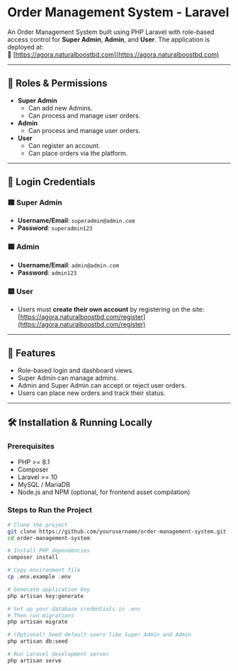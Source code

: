 # Order Management System - Laravel

An Order Management System built using PHP Laravel with role-based access control for **Super Admin**, **Admin**, and **User**. The application is deployed at:  
🔗 [https://agora.naturalboostbd.com](https://agora.naturalboostbd.com)

---

## 🔐 Roles & Permissions

- **Super Admin**
  - Can add new Admins.
  - Can process and manage user orders.
- **Admin**
  - Can process and manage user orders.
- **User**
  - Can register an account.
  - Can place orders via the platform.

---

## 🔑 Login Credentials

### 🟩 Super Admin
- **Username/Email**: `superadmin@admin.com`  
- **Password**: `superadmin123`

### 🟦 Admin
- **Username/Email**: `admin@admin.com`  
- **Password**: `admin123`

### 🟨 User
- Users must **create their own account** by registering on the site:  
  [https://agora.naturalboostbd.com/register](https://agora.naturalboostbd.com/register)

---

## 🚀 Features

- Role-based login and dashboard views.
- Super Admin can manage admins.
- Admin and Super Admin can accept or reject user orders.
- Users can place new orders and track their status.

---

## 🛠️ Installation & Running Locally

### Prerequisites
- PHP >= 8.1
- Composer
- Laravel >= 10
- MySQL / MariaDB
- Node.js and NPM (optional, for frontend asset compilation)

### Steps to Run the Project

```bash
# Clone the project
git clone https://github.com/yourusername/order-management-system.git
cd order-management-system

# Install PHP dependencies
composer install

# Copy environment file
cp .env.example .env

# Generate application key
php artisan key:generate

# Set up your database credentials in .env
# Then run migrations
php artisan migrate

# (Optional) Seed default users like Super Admin and Admin
php artisan db:seed

# Run Laravel development server
php artisan serve
